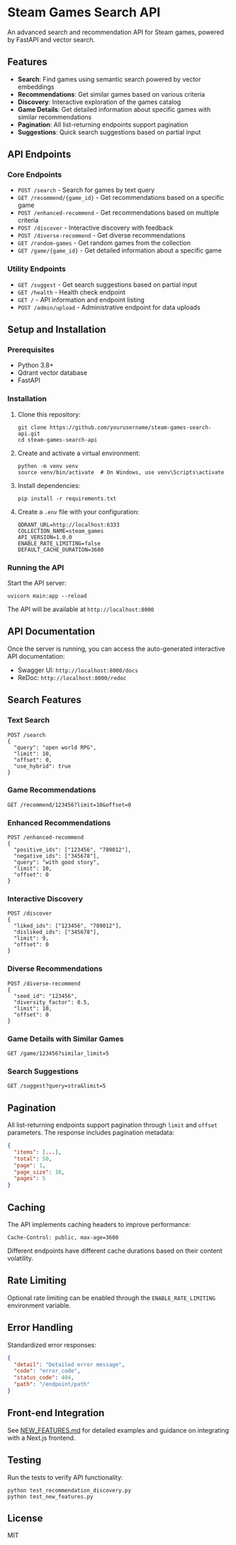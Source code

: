 # Steam Games Search API

An advanced search and recommendation API for Steam games, powered by FastAPI and vector search.

## Features

- **Search**: Find games using semantic search powered by vector embeddings
- **Recommendations**: Get similar games based on various criteria
- **Discovery**: Interactive exploration of the games catalog
- **Game Details**: Get detailed information about specific games with similar recommendations
- **Pagination**: All list-returning endpoints support pagination
- **Suggestions**: Quick search suggestions based on partial input

## API Endpoints

### Core Endpoints

- `POST /search` - Search for games by text query
- `GET /recommend/{game_id}` - Get recommendations based on a specific game
- `POST /enhanced-recommend` - Get recommendations based on multiple criteria
- `POST /discover` - Interactive discovery with feedback
- `POST /diverse-recommend` - Get diverse recommendations
- `GET /random-games` - Get random games from the collection
- `GET /game/{game_id}` - Get detailed information about a specific game

### Utility Endpoints

- `GET /suggest` - Get search suggestions based on partial input
- `GET /health` - Health check endpoint
- `GET /` - API information and endpoint listing
- `POST /admin/upload` - Administrative endpoint for data uploads

## Setup and Installation

### Prerequisites

- Python 3.8+
- Qdrant vector database
- FastAPI

### Installation

1. Clone this repository:
   ```
   git clone https://github.com/yourusername/steam-games-search-api.git
   cd steam-games-search-api
   ```

2. Create and activate a virtual environment:
   ```
   python -m venv venv
   source venv/bin/activate  # On Windows, use venv\Scripts\activate
   ```

3. Install dependencies:
   ```
   pip install -r requirements.txt
   ```

4. Create a `.env` file with your configuration:
   ```
   QDRANT_URL=http://localhost:6333
   COLLECTION_NAME=steam_games
   API_VERSION=1.0.0
   ENABLE_RATE_LIMITING=false
   DEFAULT_CACHE_DURATION=3600
   ```

### Running the API

Start the API server:
```
uvicorn main:app --reload
```

The API will be available at `http://localhost:8000`

## API Documentation

Once the server is running, you can access the auto-generated interactive API documentation:

- Swagger UI: `http://localhost:8000/docs`
- ReDoc: `http://localhost:8000/redoc`

## Search Features

### Text Search

```
POST /search
{
  "query": "open world RPG",
  "limit": 10,
  "offset": 0,
  "use_hybrid": true
}
```

### Game Recommendations

```
GET /recommend/123456?limit=10&offset=0
```

### Enhanced Recommendations

```
POST /enhanced-recommend
{
  "positive_ids": ["123456", "789012"],
  "negative_ids": ["345678"],
  "query": "with good story",
  "limit": 10,
  "offset": 0
}
```

### Interactive Discovery

```
POST /discover
{
  "liked_ids": ["123456", "789012"],
  "disliked_ids": ["345678"],
  "limit": 9,
  "offset": 0
}
```

### Diverse Recommendations

```
POST /diverse-recommend
{
  "seed_id": "123456",
  "diversity_factor": 0.5,
  "limit": 10,
  "offset": 0
}
```

### Game Details with Similar Games

```
GET /game/123456?similar_limit=5
```

### Search Suggestions

```
GET /suggest?query=stra&limit=5
```

## Pagination

All list-returning endpoints support pagination through `limit` and `offset` parameters. The response includes pagination metadata:

```json
{
  "items": [...],
  "total": 50,
  "page": 1,
  "page_size": 10,
  "pages": 5
}
```

## Caching

The API implements caching headers to improve performance:

```
Cache-Control: public, max-age=3600
```

Different endpoints have different cache durations based on their content volatility.

## Rate Limiting

Optional rate limiting can be enabled through the `ENABLE_RATE_LIMITING` environment variable.

## Error Handling

Standardized error responses:

```json
{
  "detail": "Detailed error message",
  "code": "error_code",
  "status_code": 404,
  "path": "/endpoint/path"
}
```

## Front-end Integration

See [NEW_FEATURES.md](NEW_FEATURES.md) for detailed examples and guidance on integrating with a Next.js frontend.

## Testing

Run the tests to verify API functionality:

```
python test_recommendation_discovery.py
python test_new_features.py
```

## License

MIT